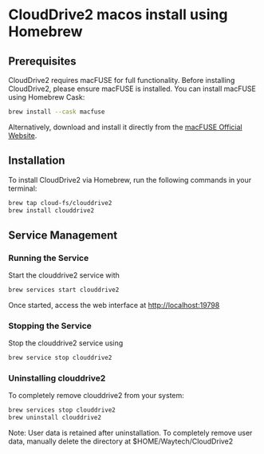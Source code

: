 # CloudDrive2 macos install using Homebrew
## Prerequisites

CloudDrive2 requires macFUSE for full functionality. Before installing CloudDrive2, please ensure macFUSE is installed. You can install macFUSE using Homebrew Cask:

```sh
brew install --cask macfuse
```

Alternatively, download and install it directly from the [macFUSE Official Website](https://macfuse.github.io/).

## Installation

To install CloudDrive2 via Homebrew, run the following commands in your terminal:

```sh
brew tap cloud-fs/clouddrive2
brew install clouddrive2
```

## Service Management
### Running the Service
Start the clouddrive2 service with

```sh
brew services start clouddrive2
```

Once started, access the web interface at [http://localhost:19798](http://localhost:19798)

### Stopping the Service
Stop the clouddrive2 service using 
```sh
brew service stop clouddrive2
```

### Uninstalling clouddrive2
To completely remove clouddrive2 from your system:
```sh
brew services stop clouddrive2
brew uninstall clouddrive2
```
Note: User data is retained after uninstallation. To completely remove user data, manually delete the directory at $HOME/Waytech/CloudDrive2